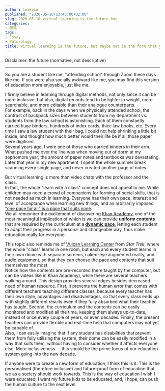 ```yaml
---
author: loikein
published: "2020-05-10T13:43:00+02:00"
slug: 2020-05-10-virtual-learning-is-the-future-but
categories:
- 随笔
tags:
- Essay
- Futurology
title: Virtual learning is the future, but maybe not in the form that you are experiencing
---
```

Disclaimer: the future (normative, not descriptive)  
  

------------------------------------------------------------------------

  
So you are a student like me, "attending school" through Zoom these days
like me. If you were also socially awkward like me, you may find this
version of education more enjoyable, just like me.  
  
I firmly believe in learning through digital methods, not only since it
can be more inclusive, but also, digital records tend to be lighter in
weight, more searchable, and more editable than their analogue
counterparts.  
For example, back in the days when we physically attended school, the
contrast of backpack sizes between students from my department vs.
students from the law school is astonishing. Each of them constantly
carried huge binders, hundreds of index cards, thicc law books, etc.
Every time I saw a law student with their bag, I could not help shrinking
a little bit inside, and thought how much better would their life be if
all those paper were digitised.  
Several years ago, I were one of those who carried binders in their arm.
What pushed me over the line was when moving out of dorm at my sophomore
year, the amount of paper notes and textbooks was devastating. Later
that year in my new apartment, I spent the whole summer break scanning
every single page, and never created another page of notes.  
  
But virtual learning is more than video chats with the professor and the
class.  
In fact, the whole "learn with a class" concept does not appeal to me.
While children may need a crowd of companions for forming of social
skills, that is not needed as much in learning. Everyone has their own
pace, interest and level of acceptance when learning new things, and an
arbitrarily imposed ["one pace for all" is a pace that suits
none](https://www.thestar.com/news/insight/2016/01/16/when-us-air-force-discovered-the-flaw-of-averages.html "Todd Rose on the absence of perfect average").  
We all remember the excitement of discovering [Khan
Academy](https://www.khanacademy.org/), one of the most meaningful
implication of which is we can provide <u>**uniform contents**</u> that
are required by the curriculum at a <u>**dynamic pace**</u>, letting
each student to adapt their progress in a personal and changeable way,
thus make education really for everyone.  
  
This topic also reminds me of [Vulcan Learning
Center](https://www.youtube.com/watch?reload=9&v=KvMxLpce3Xw "YouTube video of a Vulcan School in Star Trek (2009)")
from *Star Trek*, where the whole "class" learns in one room, but each
and every student learns in their own dome with separate screens,
naked-eye augmented reality, and audio equipment, so that they can
choose the pace and contents that suit themselves the most.  
Notice how the contents are pre-recorded (here taught by the computer,
but can be videos like in Khan Academy), while there are several
teachers walking around. This design provides several edges besides
decreased need of human resource. First, it prevents the human error
that comes with different teachers teaching different classes, because
every teacher has their own style, advantages and disadvantages, so that
every class ends up with slightly different results even if they fully
absorbed what their teacher has taught. Second, the curriculum and the
contents can be easily monitored and modified all the time, keeping them
always up-to-date, instead of once every couple of years, or even
decades. Finally, the present teachers can provide flexible and
real-time help that computers may not yet be capable of.  
Also, I can easily imagine that if any student has disabilities that
prevent them from fully utilising the system, their dome can be easily
modified in a way that suits them, without having to consider whether it
affects everyone else. More inclusiveness — this should be the prime
focus of our education system going into the new decade.  
  
If anyone were to create a new form of education, I think this is it.
This is the personalised (therefore inclusive) and future-proof form of
education that we as a society should work towards. This is the way of
education I wish I were educated, I want my future kids to be educated,
and, I hope, can push the human culture to the next level.
